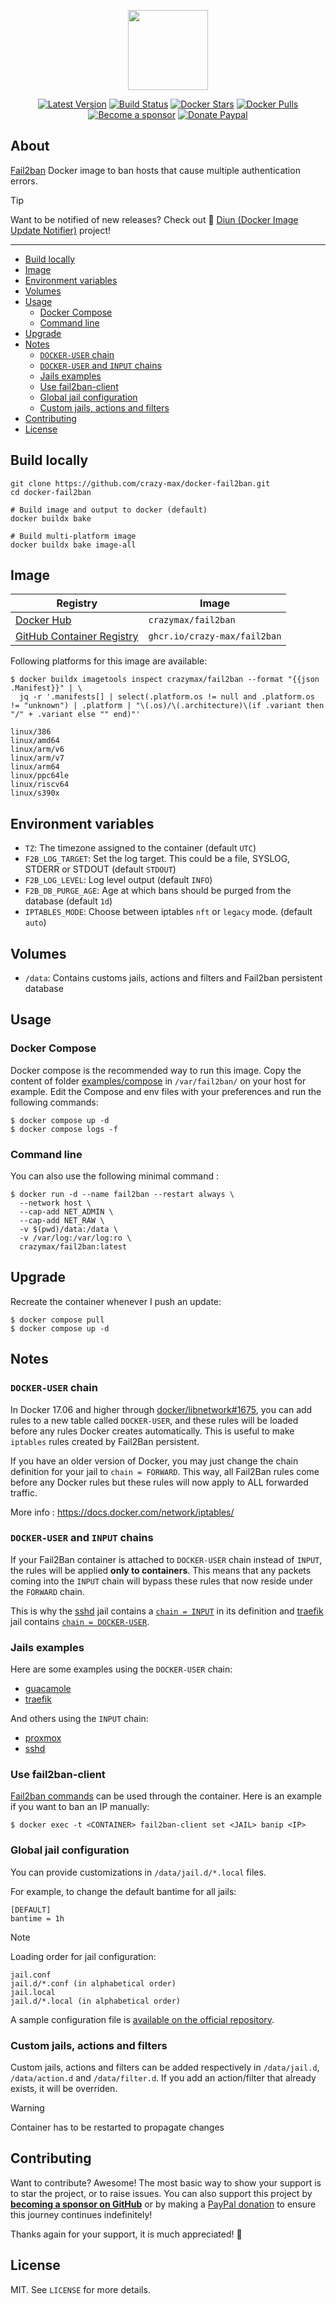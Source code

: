 <p align="center"><a href="https://github.com/crazy-max/docker-fail2ban" target="_blank"><img height="128" src="https://raw.githubusercontent.com/crazy-max/docker-fail2ban/master/.github/docker-fail2ban.jpg"></a></p>

<p align="center">
  <a href="https://hub.docker.com/r/crazymax/fail2ban/tags?page=1&ordering=last_updated"><img src="https://img.shields.io/github/v/tag/crazy-max/docker-fail2ban?label=version&style=flat-square" alt="Latest Version"></a>
  <a href="https://github.com/crazy-max/docker-fail2ban/actions?workflow=build"><img src="https://img.shields.io/github/actions/workflow/status/crazy-max/docker-fail2ban/build.yml?branch=master&label=build&logo=github&style=flat-square" alt="Build Status"></a>
  <a href="https://hub.docker.com/r/crazymax/fail2ban/"><img src="https://img.shields.io/docker/stars/crazymax/fail2ban.svg?style=flat-square&logo=docker" alt="Docker Stars"></a>
  <a href="https://hub.docker.com/r/crazymax/fail2ban/"><img src="https://img.shields.io/docker/pulls/crazymax/fail2ban.svg?style=flat-square&logo=docker" alt="Docker Pulls"></a>
  <br /><a href="https://github.com/sponsors/crazy-max"><img src="https://img.shields.io/badge/sponsor-crazy--max-181717.svg?logo=github&style=flat-square" alt="Become a sponsor"></a>
  <a href="https://www.paypal.me/crazyws"><img src="https://img.shields.io/badge/donate-paypal-00457c.svg?logo=paypal&style=flat-square" alt="Donate Paypal"></a>
</p>

## About

[Fail2ban](https://www.fail2ban.org) Docker image to ban hosts that cause
multiple authentication errors.

> [!TIP] 
> Want to be notified of new releases? Check out 🔔 [Diun (Docker Image Update Notifier)](https://github.com/crazy-max/diun)
> project!

___

* [Build locally](#build-locally)
* [Image](#image)
* [Environment variables](#environment-variables)
* [Volumes](#volumes)
* [Usage](#usage)
  * [Docker Compose](#docker-compose)
  * [Command line](#command-line)
* [Upgrade](#upgrade)
* [Notes](#notes)
  * [`DOCKER-USER` chain](#docker-user-chain)
  * [`DOCKER-USER` and `INPUT` chains](#docker-user-and-input-chains)
  * [Jails examples](#jails-examples)
  * [Use fail2ban-client](#use-fail2ban-client)
  * [Global jail configuration](#global-jail-configuration)
  * [Custom jails, actions and filters](#custom-jails-actions-and-filters)
* [Contributing](#contributing)
* [License](#license)

## Build locally

```shell
git clone https://github.com/crazy-max/docker-fail2ban.git
cd docker-fail2ban

# Build image and output to docker (default)
docker buildx bake

# Build multi-platform image
docker buildx bake image-all
```

## Image

| Registry                                                                                            | Image                        |
|-----------------------------------------------------------------------------------------------------|------------------------------|
| [Docker Hub](https://hub.docker.com/r/crazymax/fail2ban/)                                           | `crazymax/fail2ban`          |
| [GitHub Container Registry](https://github.com/users/crazy-max/packages/container/package/fail2ban) | `ghcr.io/crazy-max/fail2ban` |

Following platforms for this image are available:

```
$ docker buildx imagetools inspect crazymax/fail2ban --format "{{json .Manifest}}" | \
  jq -r '.manifests[] | select(.platform.os != null and .platform.os != "unknown") | .platform | "\(.os)/\(.architecture)\(if .variant then "/" + .variant else "" end)"'

linux/386
linux/amd64
linux/arm/v6
linux/arm/v7
linux/arm64
linux/ppc64le
linux/riscv64
linux/s390x
```

## Environment variables

* `TZ`: The timezone assigned to the container (default `UTC`)
* `F2B_LOG_TARGET`: Set the log target. This could be a file, SYSLOG, STDERR or STDOUT (default `STDOUT`)
* `F2B_LOG_LEVEL`: Log level output (default `INFO`)
* `F2B_DB_PURGE_AGE`: Age at which bans should be purged from the database (default `1d`)
* `IPTABLES_MODE`: Choose between iptables `nft` or `legacy` mode. (default `auto`)

## Volumes

* `/data`: Contains customs jails, actions and filters and Fail2ban persistent database

## Usage

### Docker Compose

Docker compose is the recommended way to run this image. Copy the content of
folder [examples/compose](examples/compose) in `/var/fail2ban/` on your host
for example. Edit the Compose and env files with your preferences and run the
following commands:

```console
$ docker compose up -d
$ docker compose logs -f
```

### Command line

You can also use the following minimal command :

```console
$ docker run -d --name fail2ban --restart always \
  --network host \
  --cap-add NET_ADMIN \
  --cap-add NET_RAW \
  -v $(pwd)/data:/data \
  -v /var/log:/var/log:ro \
  crazymax/fail2ban:latest
```

## Upgrade

Recreate the container whenever I push an update:

```console
$ docker compose pull
$ docker compose up -d
```

## Notes

### `DOCKER-USER` chain

In Docker 17.06 and higher through [docker/libnetwork#1675](https://github.com/docker/libnetwork/pull/1675),
you can add rules to a new table called `DOCKER-USER`, and these rules will be
loaded before any rules Docker creates automatically. This is useful to make
`iptables` rules created by Fail2Ban persistent.

If you have an older version of Docker, you may just change the chain
definition for your jail to `chain = FORWARD`. This way, all Fail2Ban rules
come before any Docker rules but these rules will now apply to ALL forwarded
traffic.

More info : https://docs.docker.com/network/iptables/

### `DOCKER-USER` and `INPUT` chains

If your Fail2Ban container is attached to `DOCKER-USER` chain instead of
`INPUT`, the rules will be applied **only to containers**. This means that any
packets coming into the `INPUT` chain will bypass these rules that now reside
under the `FORWARD` chain.

This is why the [sshd](examples/jails/sshd) jail contains a [`chain = INPUT`](examples/jails/sshd/jail.d/sshd.conf)
in its definition and [traefik](examples/jails/traefik) jail contains
[`chain = DOCKER-USER`](examples/jails/traefik/jail.d/traefik.conf).

### Jails examples

Here are some examples using the `DOCKER-USER` chain:

* [guacamole](examples/jails/guacamole)
* [traefik](examples/jails/traefik)

And others using the `INPUT` chain:

* [proxmox](examples/jails/proxmox)
* [sshd](examples/jails/sshd)

### Use fail2ban-client

[Fail2ban commands](http://www.fail2ban.org/wiki/index.php/Commands) can be used
through the container. Here is an example if you want to ban an IP manually:

```console
$ docker exec -t <CONTAINER> fail2ban-client set <JAIL> banip <IP>
``` 

### Global jail configuration

You can provide customizations in `/data/jail.d/*.local` files.

For example, to change the default bantime for all jails:

```text
[DEFAULT]
bantime = 1h
```

> [!NOTE]
> Loading order for jail configuration:
> ```text
> jail.conf
> jail.d/*.conf (in alphabetical order)
> jail.local
> jail.d/*.local (in alphabetical order)
> ```

A sample configuration file is [available on the official repository](https://github.com/fail2ban/fail2ban/blob/master/config/jail.conf).

### Custom jails, actions and filters

Custom jails, actions and filters can be added respectively in `/data/jail.d`,
`/data/action.d` and `/data/filter.d`. If you add an action/filter that already
exists, it will be overriden.

> [!WARNING]
> Container has to be restarted to propagate changes

## Contributing

Want to contribute? Awesome! The most basic way to show your support is to star
the project, or to raise issues. You can also support this project by [**becoming a sponsor on GitHub**](https://github.com/sponsors/crazy-max)
or by making a [PayPal donation](https://www.paypal.me/crazyws) to ensure this
journey continues indefinitely!

Thanks again for your support, it is much appreciated! :pray:

## License

MIT. See `LICENSE` for more details.
